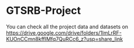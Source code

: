 # GTSRB-Project

You can check all the project data and datasets on https://drive.google.com/drive/folders/1lmLrRF-KUOnCCmn8kffIMfq7QuRCc6_z?usp=share_link
